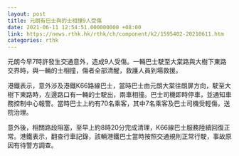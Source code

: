 ```yaml
---
layout: post
title: 元朗有巴士與的士相撞9人受傷
date: 2021-06-11 12:54:51.000000000 +08:00
link: https://news.rthk.hk/rthk/ch/component/k2/1595402-20210611.htm
categories: rthk
---
```


元朗今早7時許發生交通意外，造成9人受傷。一輛巴士駛至大棠路與大樹下東路交界時，與一輛的士相撞，傷者全部清醒，救護人員到場救援。

港鐵表示，意外涉及港鐵K66路線巴士，當時巴士由元朗大棠往朗屏方向，駛至大樹下東路時，左邊路口有一輛的士駛出，兩車相撞。巴士司機即時停車，並通知車務控制中心報警。當時巴士上約有70名乘客，其中7名乘客及巴士司機受輕傷，送院治理。

意外後，相關路段阻塞，至早上約8時20分完成清理，K66線巴士服務陸續回復正常。港鐵表示，翻查行車記錄，該輛港鐵巴士當時按照交通規則正常行駛，事故原因有待警方調查。

